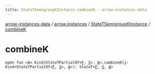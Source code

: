 ```yaml
---
title: StateTSemigroupKInstance.combineK - arrow-instances-data
---
```


[arrow-instances-data](../../index.html) / [arrow.instances](../index.html) / [StateTSemigroupKInstance](index.html) / [combineK](./combine-k.html)

# combineK

`open fun <A> Kind<StateTPartialOf<`[`F`](index.html#F)`, `[`S`](index.html#S)`>, `[`A`](combine-k.html#A)`>.combineK(y: Kind<StateTPartialOf<`[`F`](index.html#F)`, `[`S`](index.html#S)`>, `[`A`](combine-k.html#A)`>): StateT<`[`F`](index.html#F)`, `[`S`](index.html#S)`, `[`A`](combine-k.html#A)`>`